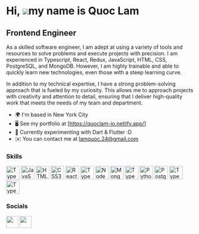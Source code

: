 Hi, ![](https://user-images.githubusercontent.com/18350557/176309783-0785949b-9127-417c-8b55-ab5a4333674e.gif)my name is Quoc Lam
=========================================================================================================================================


Frontend Engineer
------------------

As a skilled software engineer, I am adept at using a variety of tools and resources to solve problems and execute projects with precision. I am experienced in Typescript, React, Redux, JavaScript, HTML, CSS, PostgreSQL, and MongoDB. However, I am highly trainable and able to quickly learn new technologies, even those with a steep learning curve.

In addition to my technical expertise, I have a strong problem-solving approach that is fueled by my curiosity. This allows me to approach projects with creativity and attention to detail, ensuring that I deliver high-quality work that meets the needs of my team and department.

* 🌍  I'm based in New York City
* 🖥️  See my portfolio at [https://quoclam-io.netlify.app/]
* 🧠  Currently experimenting with Dart & Flutter :D
* ✉️   You can contact me at [lamquoc.24@gmail.com](mailto:lamquoc.24@gmail.com)

### Skills


<p align="left">
<img src="https://raw.githubusercontent.com/danielcranney/readme-generator/main/public/icons/skills/typescript-colored.svg" width="36" height="36" alt="TypeScript" />
<img src="https://raw.githubusercontent.com/danielcranney/readme-generator/main/public/icons/skills/javascript-colored.svg" width="36" height="36" alt="JavaScript" />
<img src="https://raw.githubusercontent.com/danielcranney/readme-generator/main/public/icons/skills/html5-colored.svg" width="36" height="36" alt="HTML5" />
<img src="https://raw.githubusercontent.com/danielcranney/readme-generator/main/public/icons/skills/css3-colored.svg" width="36" height="36" alt="CSS3" />
 <img src="https://raw.githubusercontent.com/danielcranney/readme-generator/main/public/icons/skills/react-colored.svg" width="36" height="36" alt="React" />
  <img width="36" alt="Type=Redux, Dark Mode=False" src="https://user-images.githubusercontent.com/82473096/198403230-a928814a-329f-4736-a2a0-95898620a458.png">
<img src="https://raw.githubusercontent.com/danielcranney/readme-generator/main/public/icons/skills/nodejs-colored.svg" width="36" height="36" alt="NodeJS" />
<img src="https://raw.githubusercontent.com/danielcranney/readme-generator/main/public/icons/skills/mongodb-colored.svg" width="36" height="36" alt="MongoDB" />
<img width="36" alt="Type=Express, Dark Mode=False" src="https://user-images.githubusercontent.com/82473096/198401940-bc1fed18-cf1d-4c0a-bd7d-c1aa1d5363cb.png">
<img src="https://raw.githubusercontent.com/danielcranney/readme-generator/main/public/icons/skills/python-colored.svg" width="36" height="36" alt="Python" />
<img src="https://raw.githubusercontent.com/danielcranney/readme-generator/main/public/icons/skills/postgresql-colored.svg" width="36" height="36" alt="PostgreSQL" />
<img width="36" alt="Type=Framer Motion, Dark Mode=False" src="https://user-images.githubusercontent.com/82473096/198403229-148321d5-27b4-41d9-af91-48352bf9ac1a.png">
<img width="36" alt="Type=Sass, Dark Mode=False" src="https://user-images.githubusercontent.com/82473096/198403232-eca65ccf-573d-4b1f-86e9-1d57804622e1.png">


</p>


### Socials

<p align="left"> <a href="https://www.linkedin.com/in/lam-quoc/" target="_blank" rel="noreferrer"><img src="https://raw.githubusercontent.com/danielcranney/readme-generator/main/public/icons/socials/linkedin.svg" width="32" height="32" /></a> <a href="https://quoclam-io.netlify.app/" target="_blank" rel="noreferrer"><img src="https://static.thenounproject.com/png/1378900-200.png" width="32" height="32" /></a></p>

<!-- ### Badges

<b>My GitHub Stats</b>

<a href="https://github.com/QuocLam-io"><img src="https://github-readme-stats.vercel.app/api?username=Quoclam-io&show_icons=true&hide=&count_private=true&title_color=14b8a6&text_color=ffffff&icon_color=14b8a6&bg_color=0f172a&hide_border=true&show_icons=true" alt="Jeffrod1098's GitHub stats" /></a> -->
